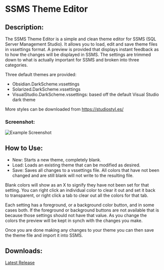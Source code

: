 # SSMS Theme Editor

## Description:
The SSMS Theme Editor is a simple and clean theme editor for SSMS (SQL Server Management Studio).  It allows you to load, edit and save theme files in vssettings format. A preview is provided that displays instant feedback as to how the changes will be displayed in SSMS. The settings are trimmed down to what is actually important for SSMS and broken into three categories.

Three default themes are provided:
- Obsidian.DarkScheme.vssettings
- Solarized.DarkScheme.vssettings
- VisualStudio.DarkScheme.vssettings: based off the default Visual Studio dark theme

More styles can be downloaded from https://studiostyl.es/

### Screenshot:

![Example Screenshot](https://raw.githubusercontent.com/tcartwright/SSMSThemeEditor/master/SSMSThemeEditor/images/screenshot.png)

## How to Use:

- New: Starts a new theme, completely blank. 
- Load: Loads an existing theme that can be modified as desired.
- Save: Saves all changes to a vssettings file. All colors that have not been changed and are still blank will not write to the resulting file.

Blank colors will show as an X to signify they have not been set for that setting. You can right click an individual color to clear it out and set it back to transparent, or right click a tab to clear out all the colors for that tab.

Each setting has a foreground, or a background color button, and in some cases both. If the foreground or background buttons are not available that is because those settings should not have that value. As you change the colors the preview will be kept in synch with the changes you make. 

Once you are done making any changes to your theme you can then save the theme file and import it into SSMS.

## Downloads:

[Latest Release](https://github.com/tcartwright/SSMSThemeEditor/releases/latest) 

